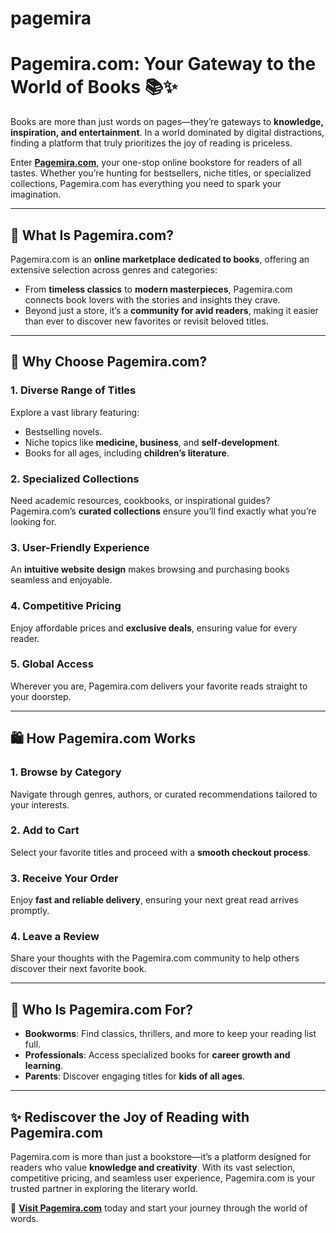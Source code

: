 # pagemira
# Pagemira.com: Your Gateway to the World of Books 📚✨

Books are more than just words on pages—they’re gateways to **knowledge, inspiration, and entertainment**. In a world dominated by digital distractions, finding a platform that truly prioritizes the joy of reading is priceless.

Enter **[Pagemira.com](https://pagemira.com)**, your one-stop online bookstore for readers of all tastes. Whether you’re hunting for bestsellers, niche titles, or specialized collections, Pagemira.com has everything you need to spark your imagination.

---

## 🌟 What Is Pagemira.com?  

Pagemira.com is an **online marketplace dedicated to books**, offering an extensive selection across genres and categories:  
- From **timeless classics** to **modern masterpieces**, Pagemira.com connects book lovers with the stories and insights they crave.  
- Beyond just a store, it’s a **community for avid readers**, making it easier than ever to discover new favorites or revisit beloved titles.  

---

## 📖 Why Choose Pagemira.com?  

### **1. Diverse Range of Titles**  
Explore a vast library featuring:  
- Bestselling novels.  
- Niche topics like **medicine, business**, and **self-development**.  
- Books for all ages, including **children’s literature**.  

### **2. Specialized Collections**  
Need academic resources, cookbooks, or inspirational guides? Pagemira.com’s **curated collections** ensure you’ll find exactly what you’re looking for.  

### **3. User-Friendly Experience**  
An **intuitive website design** makes browsing and purchasing books seamless and enjoyable.  

### **4. Competitive Pricing**  
Enjoy affordable prices and **exclusive deals**, ensuring value for every reader.  

### **5. Global Access**  
Wherever you are, Pagemira.com delivers your favorite reads straight to your doorstep.  

---

## 🛍️ How Pagemira.com Works  

### **1. Browse by Category**  
Navigate through genres, authors, or curated recommendations tailored to your interests.  

### **2. Add to Cart**  
Select your favorite titles and proceed with a **smooth checkout process**.  

### **3. Receive Your Order**  
Enjoy **fast and reliable delivery**, ensuring your next great read arrives promptly.  

### **4. Leave a Review**  
Share your thoughts with the Pagemira.com community to help others discover their next favorite book.  

---

## 👥 Who Is Pagemira.com For?  

- **Bookworms**: Find classics, thrillers, and more to keep your reading list full.  
- **Professionals**: Access specialized books for **career growth and learning**.  
- **Parents**: Discover engaging titles for **kids of all ages**.  

---

## ✨ Rediscover the Joy of Reading with Pagemira.com  

Pagemira.com is more than just a bookstore—it’s a platform designed for readers who value **knowledge and creativity**. With its vast selection, competitive pricing, and seamless user experience, Pagemira.com is your trusted partner in exploring the literary world.  

🔗 **[Visit Pagemira.com](https://pagemira.com)** today and start your journey through the world of words.  
